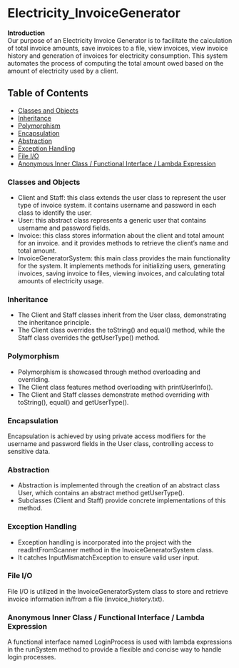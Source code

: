 # Electricity_InvoiceGenerator
**Introduction** <br>
 Our purpose of an Electricity Invoice Generator is to facilitate the calculation of total invoice amounts, save invoices to a file, view invoices, view invoice history and generation of invoices for electricity consumption. This system automates the process of computing the total amount owed based on the amount of electricity used by a client.

## Table of Contents
- [Classes and Objects](#classes-and-objects)
- [Inheritance](#inheritance)
- [Polymorphism](#polymorphism)
- [Encapsulation](#encapsulation)
- [Abstraction](#abstraction)
- [Exception Handling](#exception-handling)
- [File I/O](#file-io)
- [Anonymous Inner Class / Functional Interface / Lambda Expression](#anonymous-inner-class--functional-interface--lambda-expression)
  


### Classes and Objects
- Client and Staff: this class extends the user class to represent the user type of invoice system. it contains username and password in each class to identify the user.<br>
- User: this abstract class represents a generic user that contains username and password fields. <br>
- Invoice: this class stores information about the client and total amount for an invoice. and it provides methods to retrieve the client’s name and total amount.<br>
- InvoiceGeneratorSystem: this main class provides the main functionality for the system. It implements methods for initializing users, generating invoices, saving invoice to files, viewing invoices, and calculating total amounts of electricity usage.<br>

### Inheritance 
- The Client and Staff classes inherit from the User class, demonstrating the inheritance principle. <br>
- The Client class overrides the toString() and equal() method, while the Staff class overrides the getUserType() method.

### Polymorphism 
- Polymorphism is showcased through method overloading and overriding. <br>
- The Client class features method overloading with printUserInfo(). <br>
- The Client and Staff classes demonstrate method overriding with toString(), equal() and 
getUserType().<br>

### Encapsulation 
 Encapsulation is achieved by using private access modifiers for the username and password fields in the User class, controlling access to sensitive data.<br>

### Abstraction 
- Abstraction is implemented through the creation of an abstract class User, which contains an abstract method getUserType().<br>
- Subclasses (Client and Staff) provide concrete implementations of this method.<br>

### Exception Handling
- Exception handling is incorporated into the project with the readIntFromScanner method in the InvoiceGeneratorSystem class.<br>
- It catches InputMismatchException to ensure valid user input.<br>

### File I/O 
 File I/O is utilized in the InvoiceGeneratorSystem class to store and retrieve invoice information in/from a file (invoice_history.txt).<br>

### Anonymous Inner Class / Functional Interface / Lambda Expression
 A functional interface named LoginProcess is used with lambda expressions in the runSystem method to provide a flexible and concise way to handle 
login processes.







 




